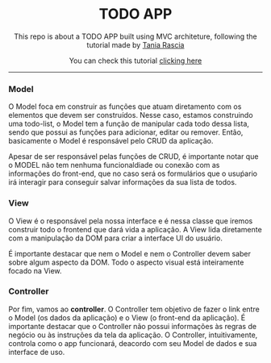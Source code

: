 <div align="center">
<h1>TODO APP</h1>

This repo is about a TODO APP built using MVC architeture, following the tutorial made by [Tania Rascia](www.taniarascia.com)

You can check this tutorial [clicking here](https://www.taniarascia.com/javascript-mvc-todo-app/#getting-started)

</div>

---

### Model

O Model foca em construir as funções que atuam diretamento com os elementos que devem ser construídos. Nesse caso, estamos construindo uma todo-list, o Model tem a função de manipular cada todo dessa lista, sendo que possui as funções para adicionar, editar ou remover. Então, basicamente o Model é responsável pelo CRUD da aplicação.

Apesar de ser responsável pelas funções de CRUD, é importante notar que o MODEL não tem nenhuma funcionaldiade ou conexão com as informações do front-end, que no caso será os formulários que o usuṕario irá interagir para conseguir salvar informações da sua lista de todos.

### View

O View é o responsável pela nossa interface e é nessa classe que iremos construir todo o frontend que dará vida a aplicação. A View lida diretamente com a manipulação da DOM para criar a interface UI do usuário.

É importante destacar que nem o Model e nem o Controller devem saber sobre algum aspecto da DOM. Todo o aspecto visual está inteiramente focado na View.

### Controller

Por fim, vamos ao **controller**. O Controller tem objetivo de fazer o link entre o Model (os dados da aplicação) e o View (o front-end da aplicação). É importante destacar que o Controller não possui informações às regras de negócio ou às instruções da tela da aplicação. O Controller, intuitivamente, controla como o app funcionará, deacordo com seu Model de dados e sua interface de uso.